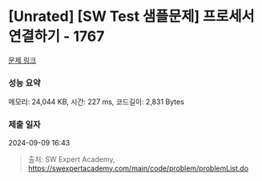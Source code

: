 # [Unrated] [SW Test 샘플문제] 프로세서 연결하기 - 1767 

[문제 링크](https://swexpertacademy.com/main/code/problem/problemDetail.do?contestProbId=AV4suNtaXFEDFAUf) 

### 성능 요약

메모리: 24,044 KB, 시간: 227 ms, 코드길이: 2,831 Bytes

### 제출 일자

2024-09-09 16:43



> 출처: SW Expert Academy, https://swexpertacademy.com/main/code/problem/problemList.do